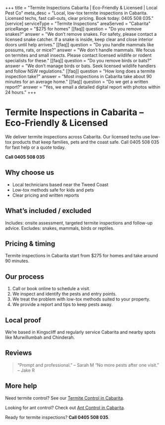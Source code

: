 +++
title = "Termite Inspections Cabarita | Eco-Friendly & Licensed | Local Pest Co"
meta_desc = "Local, low-tox termite inspections in Cabarita. Licensed techs, fast call-outs, clear pricing. Book today: 0405 508 035."
[service]
serviceType = "Termite Inspections"
areaServed = "Cabarita"
priceRange = "$275 for homes"
[[faq]]
question = "Do you remove snakes?"
answer = "We don’t remove snakes. For safety, please contact a licensed snake catcher. If a snake is inside, keep clear and close interior doors until help arrives."
[[faq]]
question = "Do you handle mammals like possums, rats, or mice?"
answer = "We don’t handle mammals. We focus on termites and small insects. Please contact licensed wildlife or rodent specialists for these."
[[faq]]
question = "Do you remove birds or bats?"
answer = "We don’t manage birds or bats. Seek licensed wildlife handlers and follow NSW regulations."
[[faq]]
question = "How long does a termite inspection take?"
answer = "Most inspections in Cabarita take about 90 minutes for an average home."
[[faq]]
question = "Do we get a written report?"
answer = "Yes, we email a detailed digital report with photos within 24 hours."
+++

# Termite Inspections in Cabarita – Eco-Friendly & Licensed

We deliver termite inspections across Cabarita. Our licensed techs use low-tox
products that keep families, pets and the coast safe. Call 0405 508 035 for fast
help or a quote today.

**Call 0405 508 035**

## Why choose us

- Local technicians based near the Tweed Coast
- Low-tox methods safe for kids and pets
- Clear pricing and written reports

## What’s included / excluded

Includes: onsite assessment, targeted termite inspections and follow-up advice. Excludes: snakes, mammals, birds or reptiles.

## Pricing & timing

Termite inspections in Cabarita start from $275 for homes and take around 90 minutes.

## Our process

1. Call or book online to schedule a visit.
2. We inspect and identify the pests and entry points.
3. We treat the problem with low-tox methods suited to your property.
4. We provide a report and tips to keep pests away.

## Local proof

We’re based in Kingscliff and regularly service Cabarita and nearby spots like Murwillumbah and Chinderah.

## Reviews

> “Prompt and professional.” – Sarah M
> “No more pests after one visit.” – Jake R

## More help

Need termite control? See our [Termite Control in Cabarita](/termite-control-cabarita/).

Looking for ant control? Check out [Ant Control in Cabarita](/ant-control-cabarita/).

Ready for termite inspections? **Call 0405 508 035**.
